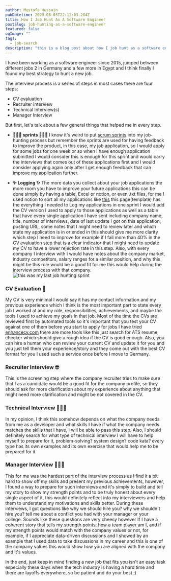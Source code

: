 ```yaml
---
author: Mustafa Hussain
pubDatetime: 2023-08-05T22:12:03.284Z
title: How I Job Hunt As A Software Engineer
postSlug: job-hunting-as-a-software-engineer
featured: false
ogImage: ""
tags:
  - job-search
description: "this is a blog post about how I job hunt as a software engineer"
---
```


I have been working as a software engineer since 2015, jumped between different jobs 2 in Germany and a few more in Egypt and I think finally I found my best strategy to hunt a new job.

The interview process is a series of steps in most cases there are four steps:

- CV evaluation
- Recruiter Interview
- Technical Interview(s)
- Manager Interview

But first, let's talk about a few general things that helped me in every step.

- **🏃🏽‍♂️ sprints 🏃🏽‍♂️**
  I know it's weird to put [scrum sprints](https://www.scrum.org/resources/what-is-a-sprint-in-scrum) into my job-hunting process but remember the sprints are used for having feedback to improve the product, in this case, my job application, so I would apply for some jobs for one week or so when I have enough application submitted I would consider this is enough for this sprint and would carry the interviews that comes out of these applications first and I would consider applying again only after I get enough feedback that can improve my application further.

- **✨ Logging ✨**
  The more data you collect about your job applications the more room you have to improve your future applications this can be done simply by having a table, Excel or notion, or even .txt files, for me I used notion to sort all my applications like [this](https://mustafah15.notion.site/Job-Applications-template-6de7f53d0d1d4b4bb2ceb020586b467b?pvs=4) this page(template) has the everything I needed to Log my applications in one sprint I would add the CV version I used to apply to those applications as well as a table that have every single application I have sent including company name, title, number of interviews, date of last update I got on this application, posting URL, some notes that I might need to review later and which state my application is in or ended in this should give me more clarity which step I need to improve for example if I fail more than 40% in the CV evaluation step that is a clear indicator that I might need to update my CV to have a lower rejection rate in this step.
  Also, with every company I interview with I would have notes about the company market, industry competitors, salary ranges for a similar position, and why this might be this role would be a good fit for me this would help during the interview process with that company.
  ![this was my last job hunting sprint](job-hunting.png)

### CV Evaluation 📑

My CV is very minimal I would say it has my contact information and my previous experience which I think is the most important part to state every job I worked at and my role, responsibilities, achievements, and maybe the tools I used to achieve my goals in that job. Most of the time the CVs are reviewed first by automated tools so it's important that you test your CV against one of them before you start to apply for jobs I have tried [enhancecv.com](https://enhancv.com/) there are more tools like this just search for ATS resume checker which should give a rough idea if the CV is good enough. Also, you can hire a human who can review your current CV and update it for you and you just tell them your experience/story and they come out with the best CV format for you I used such a service once before I move to Germany.

### Recruiter Interview 🤓

This is the screening step where the company recruiter tries to make sure that I as a candidate would be a good fit for the company profile, so they should ask for more clarification about my experience about anything that might need more clarification and might be not covered in the CV.

### Technical Interview 👨🏽‍💻

In my opinion, I think this somehow depends on what the company needs from me as a developer and what skills I have if what the company needs matches the skills that I have, I will be able to pass this step. Also, I should definitely search for what type of technical interview I will have to help myself to prepare for it, problem-solving? system design? code kata? every type has its own examples and its own exercise that would help me to be prepared for it.

### Manager Interview 👨🏻‍💼

This for me was the hardest part of the interview process as I find it a bit hard to show off my skills and present my previous achievements, however, I found a way to prepare for such interviews and it's simply to build and tell my story to show my strength points and to be truly honest about every single aspect of it, this would definitely reflect into my interviewers and help them to understand my motivations and skills better. During these interviews, I got questions like why we should hire you? why we shouldn't hire you? tell me about a conflict you had with your manager or your college.
Sounds like these questions are very cheesy however If I have a coherent story that tells my strength points, how a team player am I, and if my strength points would match with the company values or not, for example, if I appreciate data-driven discussions and I showed by an example that I used data to take discussions in my career and this is one of the company values this would show how you are aligned with the company and it's values.

In the end, just keep in mind finding a new job that fits you isn't an easy task especially these days when the tech industry is having a hard time and there are layoffs everywhere, so be patient and do your best ;)
